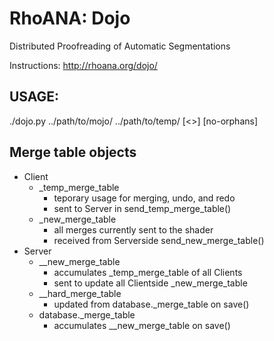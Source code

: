 RhoANA: Dojo
============

Distributed Proofreading of Automatic Segmentations

Instructions: http://rhoana.org/dojo/


## USAGE:

./dojo.py ../path/to/mojo/ ../path/to/temp/ [<<Port Number>>] [no-orphans]


## Merge table objects

- Client
	- \_temp\_merge\_table
		- teporary usage for merging, undo, and redo
		- sent to Server in send\_temp\_merge\_table()
	- \_new\_merge\_table
		- all merges currently sent to the shader
		- received from Serverside send\_new\_merge\_table()
- Server
	- \_\_new\_merge\_table
		- accumulates \_temp\_merge\_table of all Clients
		- sent to update all Clientside \_new\_merge\_table
	- \_\_hard\_merge\_table
		- updated from database.\_merge\_table on save()
	- database.\_merge\_table
		- accumulates \_\_new\_merge\_table on save()